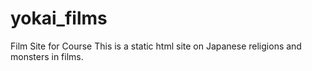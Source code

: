 # yokai_films
Film Site for Course
This is a static html site on Japanese religions and monsters in films.
